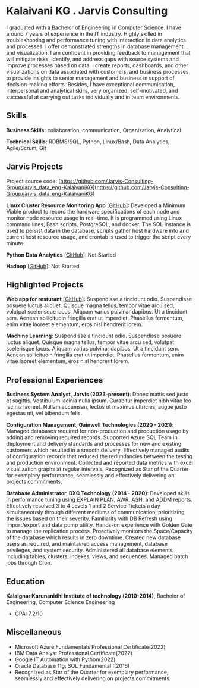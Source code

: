 # Kalaivani KG . Jarvis Consulting

I graduated with a Bachelor of Engineering in Computer Science. I have around 7 years of experience in the IT industry. Highly skilled in troubleshooting and performance tuning with interaction in data analytics and processes. I offer demonstrated strengths in database management and visualization. I am confident in providing feedback to management that will mitigate risks, identify, and address gaps with source systems and improve processes based on data. I create reports, dashboards, and other visualizations on data associated with customers, and business processes to provide insights to senior management and business in support of decision-making efforts. Besides, I have exceptional communication, interpersonal and analytical skills, very organized, self-motivated, and successful at carrying out tasks individually and in team environments.

## Skills

**Business Skills:** collaboration, communication, Organization, Analytical

**Technical Skills:** RDBMS/SQL, Python, Linux/Bash, Data Analytics, Agile/Scrum, Git

## Jarvis Projects

Project source code: [https://github.com/Jarvis-Consulting-Group/jarvis_data_eng-KalaivaniKG](https://github.com/Jarvis-Consulting-Group/jarvis_data_eng-KalaivaniKG)


**Linux Cluster Resource Monitoring App** [[GitHub](https://github.com/Jarvis-Consulting-Group/jarvis_data_eng-KalaivaniKG/tree/masterhttps://github.com/Jarvis-Consulting-Group/jarvis_data_eng-KalaivaniKG/tree/develop/linux_sql)]: Developed a Minimum Viable product to record the hardware specifications of each node and monitor node resource usage in real-time. It is programmed using Linux command lines, Bash scripts, PostgreSQL, and docker. The SQL instance is used to persist data in the database, scripts gather host hardware info and current host resource usage, and crontab is used to trigger the script every minute.

**Python Data Analytics** [[GitHub](https://github.com/Jarvis-Consulting-Group/jarvis_data_eng-KalaivaniKG/tree/master/python_data_anlytics)]: Not Started

**Hadoop** [[GitHub](https://github.com/Jarvis-Consulting-Group/jarvis_data_eng-KalaivaniKG/tree/master/hadoop)]: Not Started


## Highlighted Projects
**Web app for resturant** [[GitHub](https://github.com/jarviscanada/jarvis_profile_builder)]: Suspendisse a tincidunt odio. Suspendisse posuere luctus aliquet. Quisque magna tellus, tempor vitae arcu sed, volutpat scelerisque lacus. Aliquam varius pulvinar dapibus. Ut a tincidunt sem. Aenean sollicitudin fringilla erat ut imperdiet. Phasellus fermentum, enim vitae laoreet elementum, eros nisl hendrerit lorem.

**Machine Learning**: Suspendisse a tincidunt odio. Suspendisse posuere luctus aliquet. Quisque magna tellus, tempor vitae arcu sed, volutpat scelerisque lacus. Aliquam varius pulvinar dapibus. Ut a tincidunt sem. Aenean sollicitudin fringilla erat ut imperdiet. Phasellus fermentum, enim vitae laoreet elementum, eros nisl hendrerit lorem.


## Professional Experiences

**Business System Analyst, Jarvis (2023-present)**: Donec mattis sed justo et sagittis. Vestibulum lacinia nulla ipsum. Curabitur imperdiet nibh vitae leo lacinia laoreet. Nullam accumsan, lectus ut maximus ultricies, augue justo egestas mi, vel bibendum felis.

**Configuration Management, Gainwell Technologies (2020 - 2021)**: Managed databases required for non-production and production usage by adding and removing required records. Supported Azure SQL Team in deployment and delivery standards and processes for new and existing customers which resulted in a smooth delivery.  Effectively managed audits of configuration records that reduced the redundancies between the testing and production environment. Collected and reported data metrics with excel visualization graphs at regular intervals. Recognized as Star of the Quarter for exemplary performance, seamlessly and effectively delivering on projects commitments.

**Database Administrator, DXC Technology (2014 - 2020)**: Developed skills in performance tuning using EXPLAIN PLAN, AWR, ASH, and ADDM reports. Effectively resolved 3 to 4 Levels 1 and 2 Service Tickets a day simultaneously through different mediums of communication, prioritizing the issues based on their severity. Familiarity with DB Refresh using import/export and data pump utility. Hands-on experience with Golden Gate to manage the replication process. Proactively monitors the Space/Capacity of the database which results in zero downtime. Created new database users as required, and maintained access management, database privileges, and system security. Administered all database elements including tables, clusters, indexes, views, and sequences. Managed batch jobs through Cron.


## Education
**Kalaignar Karunanidhi Institute of technology (2010-2014)**, Bachelor of Engineering, Computer Science Engineering
- GPA: 7.2/10


## Miscellaneous
- Microsoft Azure Fundamentals Professional Certificate(2022)
- IBM Data Analyst Professional Certificate(2022)
- Google IT Automation with Python(2022)
- Oracle Database 11g: SQL Fundamental I(2016)
- Recognized as Star of the Quarter for exemplary performance, seamlessly and effectively delivering on projects commitments.